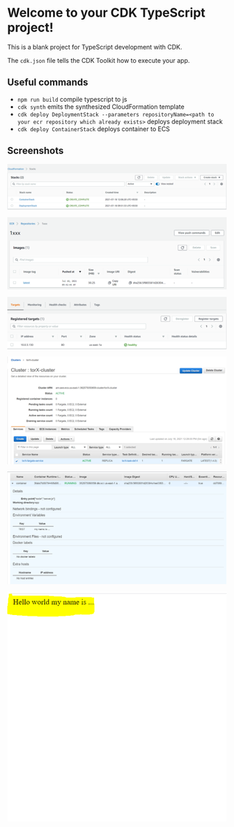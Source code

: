 # Welcome to your CDK TypeScript project!

This is a blank project for TypeScript development with CDK.

The `cdk.json` file tells the CDK Toolkit how to execute your app.

## Useful commands

 * `npm run build`   compile typescript to js
 * `cdk synth`       emits the synthesized CloudFormation template
 * `cdk deploy DeploymentStack --parameters repositoryName=<path to your ecr repository which already exists>` deploys deployment stack
 * `cdk deploy ContainerStack` deploys container to ECS


## Screenshots

![alt text](https://github.com/shrimanwar92/AWS-CDK-projects/blob/master/as-cf-project/screenshots/cloudformation-stacks.PNG?raw=true)


![alt text](https://github.com/shrimanwar92/AWS-CDK-projects/blob/master/as-cf-project/screenshots/ecr-repo-image.PNG?raw=true)


![alt text](https://github.com/shrimanwar92/AWS-CDK-projects/blob/master/as-cf-project/screenshots/target-group.PNG?raw=true)


![alt text](https://github.com/shrimanwar92/AWS-CDK-projects/blob/master/as-cf-project/screenshots/fargate-task.PNG?raw=true)


![alt text](https://github.com/shrimanwar92/AWS-CDK-projects/blob/master/as-cf-project/screenshots/running-container.PNG?raw=true)


![alt text](https://github.com/shrimanwar92/AWS-CDK-projects/blob/master/as-cf-project/screenshots/output.PNG?raw=true)
